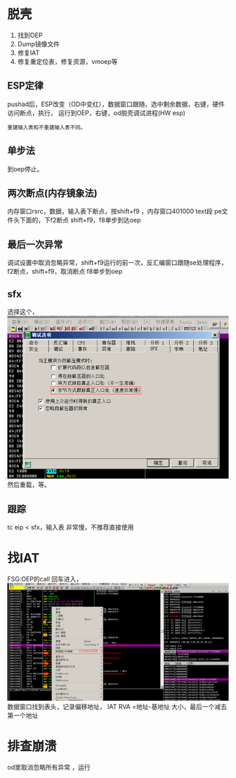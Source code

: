 # 脱壳
1. 找到OEP
2. Dump镜像文件
3. 修复IAT
4. 修复重定位表，修复资源，vmoep等
## ESP定律
pushad后，ESP改变（OD中变红），数据窗口跟随，选中剩余数据，右键，硬件访问断点，执行， 运行到OEP，右键，od脱壳调试进程(HW esp)

    重建输入表和不重建输入表不同。

## 单步法
到oep停止。

## 两次断点(内存镜象法)
内存窗口rsrc，数据，输入表下断点，按shift+f9 ，内存窗口401000 text段 pe文件头下面的，下f2断点 shift+f9，f8单步到达oep

## 最后一次异常
调试设置中取消忽略异常，shift+f9运行的前一次，反汇编窗口跟随se处理程序，f2断点，shift+f9，取消断点 f8单步到oep

## sfx
选择这个，![](unpack/2018-02-10-01-43-01.png)
然后重载，等。

## 跟踪
tc eip < sfx，输入表 非常慢，不推荐直接使用

# 找IAT
FSG:OEP的call 回车进入，
![](unpack/2018-02-10-15-00-13.png)
数据窗口找到表头，记录偏移地址，
IAT RVA =地址-基地址
大小，最后一个减去第一个地址

# 排查崩溃
od里取消忽略所有异常 ，运行

